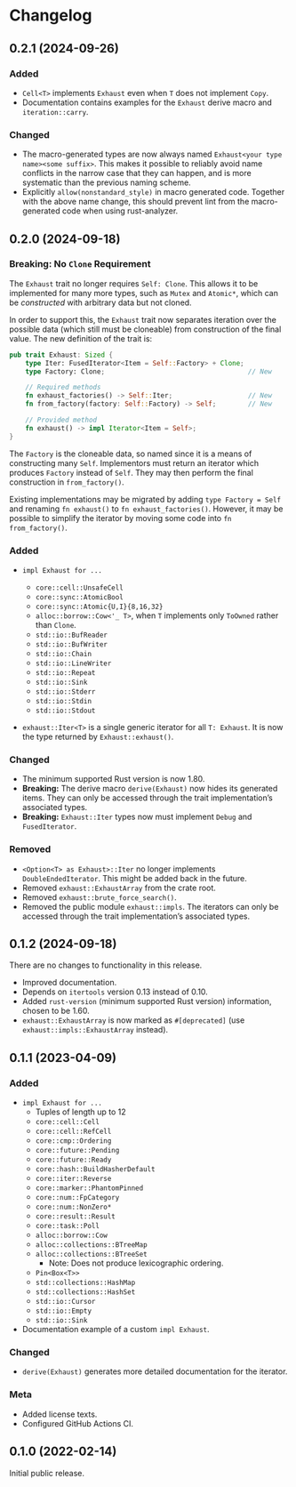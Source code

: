 # Changelog

## 0.2.1 (2024-09-26)

### Added

* `Cell<T>` implements `Exhaust` even when `T` does not implement `Copy`.
* Documentation contains examples for the `Exhaust` derive macro and `iteration::carry`.

### Changed

* The macro-generated types are now always named `Exhaust<your type name><some suffix>`.
  This makes it possible to reliably avoid name conflicts in the narrow case that they can happen,
  and is more systematic than the previous naming scheme.
* Explicitly `allow(nonstandard_style)` in macro generated code.
  Together with the above name change,
  this should prevent lint from the macro-generated code when using rust-analyzer.

## 0.2.0 (2024-09-18)

### Breaking: No `Clone` Requirement

The `Exhaust` trait no longer requires `Self: Clone`.
This allows it to be implemented for many more types, such as `Mutex` and `Atomic*`,
which can be *constructed* with arbitrary data but not cloned.

In order to support this, the `Exhaust` trait now separates iteration over the possible data
(which still must be cloneable) from construction of the final value.
The new definition of the trait is:

```rust
pub trait Exhaust: Sized {
    type Iter: FusedIterator<Item = Self::Factory> + Clone;
    type Factory: Clone;                                    // New

    // Required methods
    fn exhaust_factories() -> Self::Iter;                   // New
    fn from_factory(factory: Self::Factory) -> Self;        // New

    // Provided method
    fn exhaust() -> impl Iterator<Item = Self>;
}
```

The `Factory` is the cloneable data, so named since it is a means of constructing many `Self`.
Implementors must return an iterator which produces `Factory` instead of `Self`.
They may then perform the final construction in `from_factory()`.

Existing implementations may be migrated by adding `type Factory = Self`
and renaming `fn exhaust()` to `fn exhaust_factories()`.
However, it may be possible to simplify the iterator by moving some code into `fn from_factory()`.

### Added

* `impl Exhaust for ...`
    * `core::cell::UnsafeCell`
    * `core::sync::AtomicBool`
    * `core::sync::Atomic{U,I}{8,16,32}`
    * `alloc::borrow::Cow<'_ T>`, when `T` implements only `ToOwned` rather than `Clone`.
    * `std::io::BufReader`
    * `std::io::BufWriter`
    * `std::io::Chain`
    * `std::io::LineWriter`
    * `std::io::Repeat`
    * `std::io::Sink`
    * `std::io::Stderr`
    * `std::io::Stdin`
    * `std::io::Stdout`

* `exhaust::Iter<T>` is a single generic iterator for all `T: Exhaust`.
  It is now the type returned by `Exhaust::exhaust()`.

### Changed

* The minimum supported Rust version is now 1.80.
* **Breaking:** The derive macro `derive(Exhaust)` now hides its generated items.
  They can only be accessed through the trait implementation’s associated types.
* **Breaking:** `Exhaust::Iter` types now must implement `Debug` and `FusedIterator`.

### Removed

* `<Option<T> as Exhaust>::Iter` no longer implements `DoubleEndedIterator`.
  This might be added back in the future.
* Removed `exhaust::ExhaustArray` from the crate root.
* Removed `exhaust::brute_force_search()`.
* Removed the public module `exhaust::impls`.
  The iterators can only be accessed through the trait implementation’s associated types.

## 0.1.2 (2024-09-18)

There are no changes to functionality in this release.

* Improved documentation.
* Depends on `itertools` version 0.13 instead of 0.10.
* Added `rust-version` (minimum supported Rust version) information, chosen to be 1.60.
* `exhaust::ExhaustArray` is now marked as `#[deprecated]` (use `exhaust::impls::ExhaustArray` instead).

## 0.1.1 (2023-04-09)

### Added

* `impl Exhaust for ...`
    * Tuples of length up to 12
    * `core::cell::Cell`
    * `core::cell::RefCell`
    * `core::cmp::Ordering`
    * `core::future::Pending`
    * `core::future::Ready`
    * `core::hash::BuildHasherDefault`
    * `core::iter::Reverse`
    * `core::marker::PhantomPinned`
    * `core::num::FpCategory`
    * `core::num::NonZero*`
    * `core::result::Result`
    * `core::task::Poll`
    * `alloc::borrow::Cow`
    * `alloc::collections::BTreeMap`
    * `alloc::collections::BTreeSet`
        * Note: Does not produce lexicographic ordering.
    * `Pin<Box<T>>`
    * `std::collections::HashMap`
    * `std::collections::HashSet`
    * `std::io::Cursor`
    * `std::io::Empty`
    * `std::io::Sink`
* Documentation example of a custom `impl Exhaust`.

### Changed

* `derive(Exhaust)` generates more detailed documentation for the iterator.

### Meta

* Added license texts.
* Configured GitHub Actions CI.

## 0.1.0 (2022-02-14)

Initial public release.
